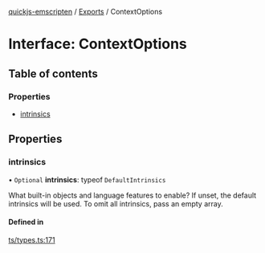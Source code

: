 [quickjs-emscripten](../README.md) / [Exports](../modules.md) / ContextOptions

# Interface: ContextOptions

## Table of contents

### Properties

- [intrinsics](ContextOptions.md#intrinsics)

## Properties

### intrinsics

• `Optional` **intrinsics**: typeof `DefaultIntrinsics`

What built-in objects and language features to enable?
If unset, the default intrinsics will be used.
To omit all intrinsics, pass an empty array.

#### Defined in

[ts/types.ts:171](https://github.com/justjake/quickjs-emscripten/blob/master/ts/types.ts#L171)
